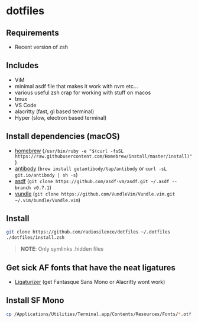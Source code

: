 # dotfiles

## Requirements

- Recent version of zsh

## Includes

- ViM
- minimal asdf file that makes it work with nvm etc...
- various useful zsh crap for working with stuff on macos
- tmux
- VS Code
- alacritty (fast, gl based terminal)
- Hyper (slow, electron based terminal)

## Install dependencies (macOS)

- [homebrew](https://brew.sh/) (`/usr/bin/ruby -e "$(curl -fsSL https://raw.githubusercontent.com/Homebrew/install/master/install)"`)
- [antibody](https://getantibody.github.io) (`brew install getantibody/tap/antibody` or `curl -sL git.io/antibody | sh -s`)
- [asdf](https://asdf-vm.com/#/) (`git clone https://github.com/asdf-vm/asdf.git ~/.asdf --branch v0.7.1`)
- [vundle](https://github.com/VundleVim/Vundle.vim) (`git clone https://github.com/VundleVim/Vundle.vim.git ~/.vim/bundle/Vundle.vim`)


## Install

```zsh
git clone https://github.com/radiosilence/dotfiles ~/.dotfiles
./dotfiles/install.zsh
```

> **NOTE**: Only symlinks .hidden files

## Get sick AF fonts that have the neat ligatures

- [Ligaturizer](https://github.com/ToxicFrog/Ligaturizer) (get Fantasque Sans Mono or Alacritty wont work)

## Install SF Mono

```zsh
cp /Applications/Utilities/Terminal.app/Contents/Resources/Fonts/*.otf ~/Library/Fonts/
```
